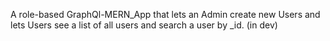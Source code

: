A role-based GraphQl-MERN_App that lets an Admin create new Users and lets Users see a list of all users and search a user by _id. (in dev)

